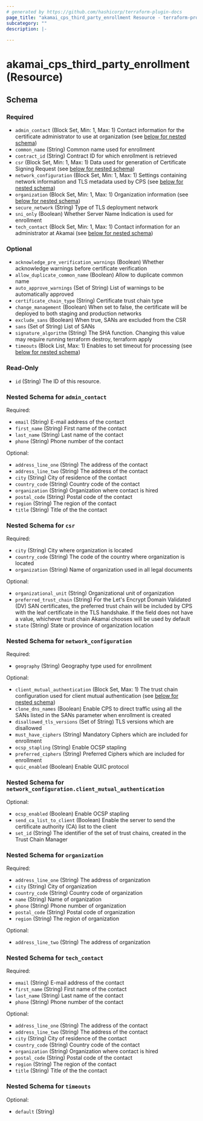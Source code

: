 ```yaml
---
# generated by https://github.com/hashicorp/terraform-plugin-docs
page_title: "akamai_cps_third_party_enrollment Resource - terraform-provider-akamai"
subcategory: ""
description: |-
  
---
```


# akamai_cps_third_party_enrollment (Resource)





<!-- schema generated by tfplugindocs -->
## Schema

### Required

- `admin_contact` (Block Set, Min: 1, Max: 1) Contact information for the certificate administrator to use at organization (see [below for nested schema](#nestedblock--admin_contact))
- `common_name` (String) Common name used for enrollment
- `contract_id` (String) Contract ID for which enrollment is retrieved
- `csr` (Block Set, Min: 1, Max: 1) Data used for generation of Certificate Signing Request (see [below for nested schema](#nestedblock--csr))
- `network_configuration` (Block Set, Min: 1, Max: 1) Settings containing network information and TLS metadata used by CPS (see [below for nested schema](#nestedblock--network_configuration))
- `organization` (Block Set, Min: 1, Max: 1) Organization information (see [below for nested schema](#nestedblock--organization))
- `secure_network` (String) Type of TLS deployment network
- `sni_only` (Boolean) Whether Server Name Indication is used for enrollment
- `tech_contact` (Block Set, Min: 1, Max: 1) Contact information for an administrator at Akamai (see [below for nested schema](#nestedblock--tech_contact))

### Optional

- `acknowledge_pre_verification_warnings` (Boolean) Whether acknowledge warnings before certificate verification
- `allow_duplicate_common_name` (Boolean) Allow to duplicate common name
- `auto_approve_warnings` (Set of String) List of warnings to be automatically approved
- `certificate_chain_type` (String) Certificate trust chain type
- `change_management` (Boolean) When set to false, the certificate will be deployed to both staging and production networks
- `exclude_sans` (Boolean) When true, SANs are excluded from the CSR
- `sans` (Set of String) List of SANs
- `signature_algorithm` (String) The SHA function. Changing this value may require running terraform destroy, terraform apply
- `timeouts` (Block List, Max: 1) Enables to set timeout for processing (see [below for nested schema](#nestedblock--timeouts))

### Read-Only

- `id` (String) The ID of this resource.

<a id="nestedblock--admin_contact"></a>
### Nested Schema for `admin_contact`

Required:

- `email` (String) E-mail address of the contact
- `first_name` (String) First name of the contact
- `last_name` (String) Last name of the contact
- `phone` (String) Phone number of the contact

Optional:

- `address_line_one` (String) The address of the contact
- `address_line_two` (String) The address of the contact
- `city` (String) City of residence of the contact
- `country_code` (String) Country code of the contact
- `organization` (String) Organization where contact is hired
- `postal_code` (String) Postal code of the contact
- `region` (String) The region of the contact
- `title` (String) Title of the the contact


<a id="nestedblock--csr"></a>
### Nested Schema for `csr`

Required:

- `city` (String) City where organization is located
- `country_code` (String) The code of the country where organization is located
- `organization` (String) Name of organization used in all legal documents

Optional:

- `organizational_unit` (String) Organizational unit of organization
- `preferred_trust_chain` (String) For the Let's Encrypt Domain Validated (DV) SAN certificates, the preferred trust chain will be included by CPS with the leaf certificate in the TLS handshake. If the field does not have a value, whichever trust chain Akamai chooses will be used by default
- `state` (String) State or province of organization location


<a id="nestedblock--network_configuration"></a>
### Nested Schema for `network_configuration`

Required:

- `geography` (String) Geography type used for enrollment

Optional:

- `client_mutual_authentication` (Block Set, Max: 1) The trust chain configuration used for client mutual authentication (see [below for nested schema](#nestedblock--network_configuration--client_mutual_authentication))
- `clone_dns_names` (Boolean) Enable CPS to direct traffic using all the SANs listed in the SANs parameter when enrollment is created
- `disallowed_tls_versions` (Set of String) TLS versions which are disallowed
- `must_have_ciphers` (String) Mandatory Ciphers which are included for enrollment
- `ocsp_stapling` (String) Enable OCSP stapling
- `preferred_ciphers` (String) Preferred Ciphers which are included for enrollment
- `quic_enabled` (Boolean) Enable QUIC protocol

<a id="nestedblock--network_configuration--client_mutual_authentication"></a>
### Nested Schema for `network_configuration.client_mutual_authentication`

Optional:

- `ocsp_enabled` (Boolean) Enable OCSP stapling
- `send_ca_list_to_client` (Boolean) Enable the server to send the certificate authority (CA) list to the client
- `set_id` (String) The identifier of the set of trust chains, created in the Trust Chain Manager



<a id="nestedblock--organization"></a>
### Nested Schema for `organization`

Required:

- `address_line_one` (String) The address of organization
- `city` (String) City of organization
- `country_code` (String) Country code of organization
- `name` (String) Name of organization
- `phone` (String) Phone number of organization
- `postal_code` (String) Postal code of organization
- `region` (String) The region of organization

Optional:

- `address_line_two` (String) The address of organization


<a id="nestedblock--tech_contact"></a>
### Nested Schema for `tech_contact`

Required:

- `email` (String) E-mail address of the contact
- `first_name` (String) First name of the contact
- `last_name` (String) Last name of the contact
- `phone` (String) Phone number of the contact

Optional:

- `address_line_one` (String) The address of the contact
- `address_line_two` (String) The address of the contact
- `city` (String) City of residence of the contact
- `country_code` (String) Country code of the contact
- `organization` (String) Organization where contact is hired
- `postal_code` (String) Postal code of the contact
- `region` (String) The region of the contact
- `title` (String) Title of the the contact


<a id="nestedblock--timeouts"></a>
### Nested Schema for `timeouts`

Optional:

- `default` (String)
